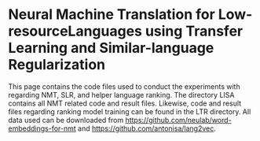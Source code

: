 # Neural Machine Translation for Low-resourceLanguages using Transfer Learning and Similar-language Regularization

This page contains the code files used to conduct the experiments with regarding NMT, SLR, and helper language ranking. The directory LISA contains all NMT related code and result files. Likewise, code and result files regarding ranking model training can be found in the LTR directory. All data used can be downloaded from https://github.com/neulab/word-embeddings-for-nmt and https://github.com/antonisa/lang2vec.
